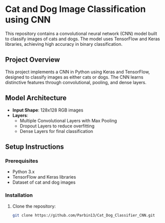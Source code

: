 # Cat and Dog Image Classification using CNN
This repository contains a convolutional neural network (CNN) model built to classify images of cats and dogs. The model uses TensorFlow and Keras libraries, achieving high accuracy in binary classification.

## Project Overview
This project implements a CNN in Python using Keras and TensorFlow, designed to classify images as either cats or dogs. The CNN learns distinctive features through convolutional, pooling, and dense layers.

## Model Architecture
- **Input Shape**: 128x128 RGB images
- **Layers**:
  - Multiple Convolutional Layers with Max Pooling
  - Dropout Layers to reduce overfitting
  - Dense Layers for final classification

## Setup Instructions

### Prerequisites
- Python 3.x
- TensorFlow and Keras libraries
- Dataset of cat and dog images

### Installation
1. Clone the repository:
   ```bash
   git clone https://github.com/Parbin13/Cat_Dog_Classifier_CNN.git
